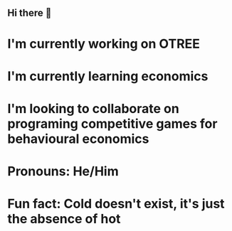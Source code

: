 ## Hi there 👋
# I'm currently working on OTREE
# I'm currently learning economics
# I'm looking to collaborate on programing competitive games for behavioural economics
# Pronouns: He/Him
# Fun fact: Cold doesn't exist, it's just the absence of hot
